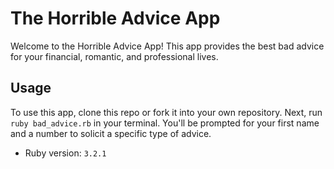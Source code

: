 # The Horrible Advice App

Welcome to the Horrible Advice App! This app provides the best bad advice for your financial, romantic, and professional lives.

## Usage
To use this app, clone this repo or fork it into your own repository. Next, run ```ruby bad_advice.rb``` in your terminal. You'll be prompted for your first name and a number to solicit a specific type of advice.

- Ruby version: `3.2.1`
